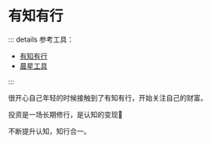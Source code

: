 # 有知有行

::: details 参考工具：

- [有知有行](https://youzhiyouxing.cn/)
- [晨星工具](https://www.morningstar.cn/#/tools)


:::

很开心自己年轻的时候接触到了有知有行，开始关注自己的财富。

投资是一场长期修行，是认知的变现🎢

不断提升认知，知行合一。